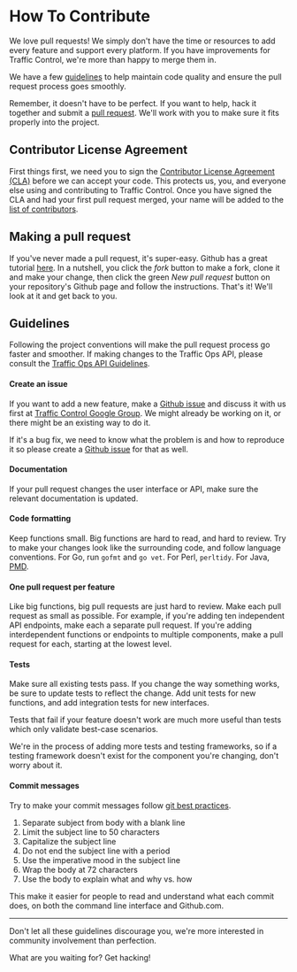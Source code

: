 How To Contribute
=================

We love pull requests! We simply don't have the time or resources to add every feature and support every platform. If you have improvements for Traffic Control, we're more than happy to merge them in.

We have a few [guidelines](https://github.com/Comcast/traffic_control/blob/master/CONTRIBUTING.md#guidelines) to help maintain code quality and ensure the pull request process goes smoothly.

Remember, it doesn't have to be perfect. If you want to help, hack it together and submit a [pull request](https://help.github.com/articles/using-pull-requests/). We'll work with you to make sure it fits properly into the project.

Contributor License Agreement
-----------------------------
First things first, we need you to sign the [Contributor License Agreement (CLA)](http://traffic-control-cdn.net/ComcastContributorLicenseAgreement_03-07-14.pdf) before we can accept your code. This protects us, you, and everyone else using and contributing to Traffic Control. Once you have signed the CLA and had your first pull request merged, your name will be added to the [list of contributors](https://github.com/Comcast/traffic_control/blob/master/CONTRIBUTORS.md).

Making a pull request
---------------------
If you've never made a pull request, it's super-easy. Github has a great tutorial [here](https://help.github.com/articles/using-pull-requests/). In a nutshell, you click the _fork_ button to make a fork, clone it and make your change, then click the green _New pull request_ button on your repository's Github page and follow the instructions. That's it! We'll look at it and get back to you.

Guidelines
----------
Following the project conventions will make the pull request process go faster and smoother. If making changes to the Traffic Ops API, please consult the [Traffic Ops API Guidelines](https://github.com/Comcast/traffic_control/wiki/Traffic-Ops-API-Guidelines-v1.x).

#### Create an issue

If you want to add a new feature, make a [Github issue](https://github.com/Comcast/traffic_control/issues) and discuss it with us first at [Traffic Control Google Group](https://groups.google.com/forum/#!forum/traffic_control-discuss). We might already be working on it, or there might be an existing way to do it.

If it's a bug fix, we need to know what the problem is and how to reproduce it so please create a [Github issue](https://github.com/Comcast/traffic_control/issues) for that as well.

#### Documentation

If your pull request changes the user interface or API, make sure the relevant documentation is updated.

#### Code formatting

Keep functions small. Big functions are hard to read, and hard to review. Try to make your changes look like the surrounding code, and follow language conventions. For Go, run `gofmt` and `go vet`. For Perl, `perltidy`. For Java, [PMD](https://pmd.github.io).

#### One pull request per feature

Like big functions, big pull requests are just hard to review. Make each pull request as small as possible. For example, if you're adding ten independent API endpoints, make each a separate pull request. If you're adding interdependent functions or endpoints to multiple components, make a pull request for each, starting at the lowest level. 

#### Tests

Make sure all existing tests pass. If you change the way something works, be sure to update tests to reflect the change. Add unit tests for new functions, and add integration tests for new interfaces.

Tests that fail if your feature doesn't work are much more useful than tests which only validate best-case scenarios.

We're in the process of adding more tests and testing frameworks, so if a testing framework doesn't exist for the component you're changing, don't worry about it.

#### Commit messages

Try to make your commit messages follow [git best practices](http://chris.beams.io/posts/git-commit/).

1. Separate subject from body with a blank line
2. Limit the subject line to 50 characters
3. Capitalize the subject line
4. Do not end the subject line with a period
5. Use the imperative mood in the subject line
6. Wrap the body at 72 characters
7. Use the body to explain what and why vs. how

This make it easier for people to read and understand what each commit does, on both the command line interface and Github.com.

---

Don't let all these guidelines discourage you, we're more interested in community involvement than perfection.

What are you waiting for? Get hacking!
